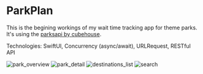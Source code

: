 # ParkPlan
This is the begining workings of my wait time tracking app for theme parks. It's using the [parksapi by cubehouse](https://github.com/ThemeParks/parksapi).

Technologies: SwiftUI, Concurrency (async/await), URLRequest, RESTful API

![park_overview](https://user-images.githubusercontent.com/6664220/229390360-ddd830c9-edb8-4171-a078-1fd70a6fbddb.png) ![park_detail](https://user-images.githubusercontent.com/6664220/229390368-7d5284db-3e22-4828-b9bc-16153343aec2.png) ![destinations_list](https://user-images.githubusercontent.com/6664220/229390372-f7e87046-2256-4600-9c8c-94dc1d993d1d.png) ![search](https://user-images.githubusercontent.com/6664220/229390377-7c3d0767-4a78-4d68-afec-ddff448c3634.png)
